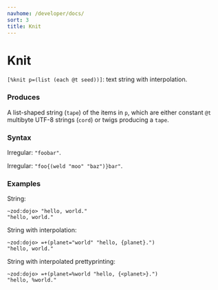 ```yaml
---
navhome: /developer/docs/
sort: 3
title: Knit
---
```


# Knit

`[%knit p=(list (each @t seed))]`: text string with interpolation.

### Produces

A list-shaped string (`tape`) of the items in `p`, which are
either constant `@t` multibyte UTF-8 strings (`cord`) or twigs
producing a `tape`.

### Syntax

Irregular: `"foobar"`.

Irregular: `"foo{(weld "moo" "baz")}bar"`.

### Examples

String:

```
~zod:dojo> "hello, world."
"hello, world."
```

String with interpolation:

```
~zod:dojo> =+(planet="world" "hello, {planet}.")
"hello, world."
```

String with interpolated prettyprinting:

```
~zod:dojo> =+(planet=%world "hello, {<planet>}.")
"hello, %world."
```
